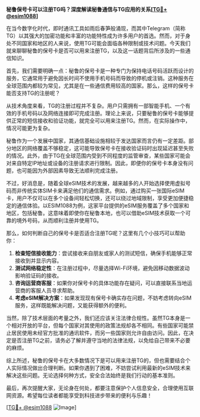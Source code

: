 **秘鲁保号卡可以注册TG吗？深度解读秘鲁通信与TG应用的关系[[TG💪+ @esim1088](https://t.me/s/esim1088)]**

在当今数字化时代，即时通讯工具如雨后春笋般涌现，而其中Telegram（简称TG）以其强大的加密功能和丰富的功能特性成为许多用户的首选。然而，对于身处不同国家和地区的人来说，使用TG可能会面临各种限制或技术问题。今天我们就来聊聊秘鲁的保号卡是否可以用来注册TG，以及这一话题背后所涉及的一些通信知识。

首先，我们需要明确一点：秘鲁的保号卡是一种专门为保持电话号码活跃而设计的服务，它通常用于避免因长时间不使用手机号码而导致的停机或注销。这种服务在全球范围内都较为常见，尤其是在一些通信费用较高的国家。那么，这样的保号卡能否支持TG的注册呢？

从技术角度来看，TG的注册过程并不复杂。用户只需拥有一部智能手机、一个有效的手机号码以及网络连接即可完成注册。理论上来说，只要秘鲁的保号卡能够提供正常的短信接收和验证功能，就完全可以用来注册TG。然而，在实际操作中，情况可能更为复杂。

秘鲁作为一个发展中国家，其通信基础设施相较于发达国家而言仍有一定差距。部分地区的网络覆盖不够稳定，这可能导致保号卡在接收验证码时出现延迟甚至失败的情况。此外，由于TG在全球范围内受到不同程度的监管审查，某些国家可能会对来自特定IP地址或设备的注册请求进行限制。因此，即便你的保号卡本身没有问题，也可能因为外部因素导致无法顺利完成注册。

不过，好消息是，随着全球eSIM技术的发展，越来越多的人开始选择使用虚拟号码而非传统实体SIM卡来满足他们的通信需求。例如，通过购买一张国际eSIM卡，用户不仅可以在多个设备间轻松切换，还可以绕过地域限制，享受更加便捷稳定的通信体验。以ESIM1088为例，这家平台提供的eSIM服务覆盖了多个国家和地区，包括秘鲁。这意味着即使你在秘鲁本地，也可以借助eSIM技术获取一个可靠的境外号码，从而顺利注册并使用TG。

那么，如何判断自己的保号卡是否适合注册TG呢？这里有几个小技巧可以帮助你：

1. **检查短信接收能力**：尝试接收来自朋友或家人的测试短信，确保手机能够正常接收到并显示内容。
2. **测试网络稳定性**：在注册过程中，尽量选择Wi-Fi环境，避免因移动数据波动影响验证码的接收。
3. **咨询运营商客服**：如果你对保号卡的具体功能存在疑问，可以直接联系当地运营商的客服人员寻求帮助。
4. **考虑eSIM解决方案**：如果发现现有保号卡确实存在问题，不妨考虑转向eSIM服务，这样既能解决问题，又能获得额外的便利。

当然，除了技术层面的考量之外，我们还应该关注法律合规性。虽然TG本身是一个相对开放的平台，但每个国家对其使用的政策法规却各不相同。有些国家可能禁止居民使用未经官方批准的通讯软件，而另一些国家则允许自由访问。因此，在决定是否注册TG之前，请务必了解并遵守当地的法律法规，以免给自己带来不必要的麻烦。

综上所述，秘鲁的保号卡在大多数情况下是可以用来注册TG的，但也需要结合个人实际情况做出合理判断。如果你遇到了困难，不妨尝试利用最新的eSIM技术来解决这些问题。无论选择何种方式，安全合法始终是我们行动的基本准则。

最后，再次提醒大家，无论身在何处，都要注意保护个人信息安全，合理使用互联网资源。希望每位读者都能享受到科技进步带来的便利与乐趣！

[[TG💪+ @esim1088](https://t.me/s/esim1088) ![Image](https://i.postimg.cc/4NQfJmqS/Snipaste-2025-05-13-00-14-12.png)]